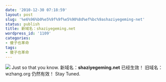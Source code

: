 ```yaml
---
date: '2010-12-30 07:18:59'
layout: post
slug: '%e6%96%b0%e5%9f%9f%e5%90%8d%ef%bc%9ashaziyegeming-net'
status: publish
title: 新域名：shaziyegeming.net
wordpress_id: '1109'
categories:
- 傻子也革命
tags:
- 傻子也革命
---
```


![](http://lh4.ggpht.com/_GzKqKwhvMLU/TRvACvd9p2I/AAAAAAAABD0/0HXv6Ib_9xw/s800/None.jpg)
Just so that you know. 新域名：**shaziyegeming.net** 已经生效！
旧域名：wzhang.org 仍然有效！
Stay Tuned.
